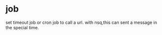 job
===

set timeout job or cron job to call a url. with nsq,this can sent a message in the special time.
